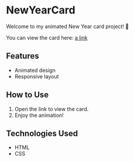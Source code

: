 # NewYearCard

Welcome to my animated New Year card project! 🎉

You can view the card here: [a link](https://raw.githack.com/MinaSoftwareEng/HTMLCSSProjects/main/index.html)

## Features
- Animated design
- Responsive layout

## How to Use
1. Open the link to view the card.
2. Enjoy the animation!

## Technologies Used
- HTML
- CSS

